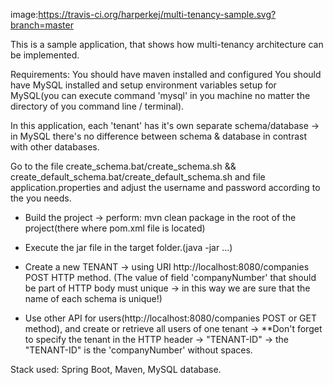 image:https://travis-ci.org/harperkej/multi-tenancy-sample.svg?branch=master

This is a sample application, that shows how multi-tenancy architecture can be implemented.

Requirements: 
	You should have maven installed and configured
	You should have MySQL installed and setup environment variables setup for MySQL(you can execute command 'mysql' in you machine no matter the directory of you command line / terminal).

In this application, each 'tenant' has it's own separate schema/database -> in MySQL there's no difference between schema & database in contrast with other databases.

Go to the file create_schema.bat/create_schema.sh && create_default_schema.bat/create_default_schema.sh and file application.properties and adjust the username and password according to the you needs.

- Build the project -> perform: mvn clean package in the root of the project(there where pom.xml file is located)

- Execute the jar file in the target folder.(java -jar ...)

- Create a new TENANT -> using URI http://localhost:8080/companies POST HTTP method. (The value of field 'companyNumber' that should be part of HTTP body must unique -> in this way we are sure that
    the name of each schema is unique!)
 - Use other API for users(http://localhost:8080/companies POST or GET method), and create or retrieve all users of one tenant -> **Don't forget to specify the tenant in the
    HTTP header -> "TENANT-ID" -> the "TENANT-ID" is the 'companyNumber' without spaces.

Stack used: Spring Boot, Maven, MySQL database.

